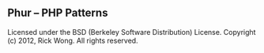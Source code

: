 Phur – PHP Patterns
-------------------

Licensed under the BSD (Berkeley Software Distribution) License.
Copyright (c) 2012, Rick Wong. All rights reserved.

